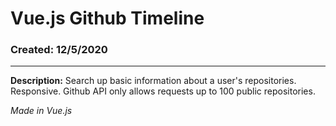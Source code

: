 # Vue.js Github Timeline
### Created: 12/5/2020
<hr>

**Description:** Search up basic information about a user's repositories. Responsive. Github API only allows requests up to 100 public repositories.

*Made in Vue.js*